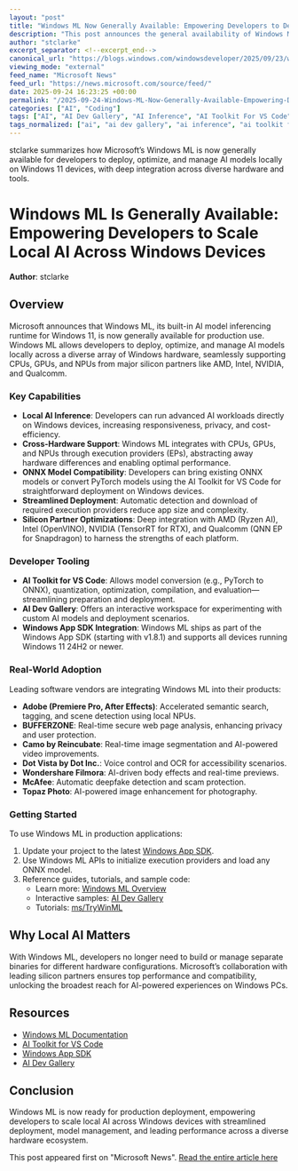 ```yaml
---
layout: "post"
title: "Windows ML Now Generally Available: Empowering Developers to Deploy Local AI on Windows Devices"
description: "This post announces the general availability of Windows ML, the built-in AI inferencing runtime for Windows 11. It details how Windows ML empowers developers to deploy and optimize AI models locally across diverse Windows hardware, manage model dependencies, and leverage optimized execution providers for CPUs, GPUs, and NPUs. The article highlights developer tooling, silicon partner collaborations with AMD, Intel, NVIDIA, and Qualcomm, and real-world adoption by leading software vendors. Step-by-step guidance is provided for integrating Windows ML into production apps using ONNX models and the Windows App SDK."
author: "stclarke"
excerpt_separator: <!--excerpt_end-->
canonical_url: "https://blogs.windows.com/windowsdeveloper/2025/09/23/windows-ml-is-generally-available-empowering-developers-to-scale-local-ai-across-windows-devices/"
viewing_mode: "external"
feed_name: "Microsoft News"
feed_url: "https://news.microsoft.com/source/feed/"
date: 2025-09-24 16:23:25 +00:00
permalink: "/2025-09-24-Windows-ML-Now-Generally-Available-Empowering-Developers-to-Deploy-Local-AI-on-Windows-Devices.html"
categories: ["AI", "Coding"]
tags: ["AI", "AI Dev Gallery", "AI Inference", "AI Toolkit For VS Code", "AMD Ryzen AI", "App Development", "Coding", "Company News", "CPU", "Edge AI", "GPU", "Intel OpenVINO", "Local AI", "Model Deployment", "Model Quantization", "News", "NPU", "NVIDIA TensorRT", "ONNX Runtime", "Qualcomm Snapdragon", "Silicon Partners", "Windows 11", "Windows App SDK", "Windows ML"]
tags_normalized: ["ai", "ai dev gallery", "ai inference", "ai toolkit for vs code", "amd ryzen ai", "app development", "coding", "company news", "cpu", "edge ai", "gpu", "intel openvino", "local ai", "model deployment", "model quantization", "news", "npu", "nvidia tensorrt", "onnx runtime", "qualcomm snapdragon", "silicon partners", "windows 11", "windows app sdk", "windows ml"]
---
```


stclarke summarizes how Microsoft’s Windows ML is now generally available for developers to deploy, optimize, and manage AI models locally on Windows 11 devices, with deep integration across diverse hardware and tools.<!--excerpt_end-->

# Windows ML Is Generally Available: Empowering Developers to Scale Local AI Across Windows Devices

**Author**: stclarke

## Overview

Microsoft announces that Windows ML, its built-in AI model inferencing runtime for Windows 11, is now generally available for production use. Windows ML allows developers to deploy, optimize, and manage AI models locally across a diverse array of Windows hardware, seamlessly supporting CPUs, GPUs, and NPUs from major silicon partners like AMD, Intel, NVIDIA, and Qualcomm.

### Key Capabilities

- **Local AI Inference**: Developers can run advanced AI workloads directly on Windows devices, increasing responsiveness, privacy, and cost-efficiency.
- **Cross-Hardware Support**: Windows ML integrates with CPUs, GPUs, and NPUs through execution providers (EPs), abstracting away hardware differences and enabling optimal performance.
- **ONNX Model Compatibility**: Developers can bring existing ONNX models or convert PyTorch models using the AI Toolkit for VS Code for straightforward deployment on Windows devices.
- **Streamlined Deployment**: Automatic detection and download of required execution providers reduce app size and complexity.
- **Silicon Partner Optimizations**: Deep integration with AMD (Ryzen AI), Intel (OpenVINO), NVIDIA (TensorRT for RTX), and Qualcomm (QNN EP for Snapdragon) to harness the strengths of each platform.

### Developer Tooling

- **AI Toolkit for VS Code**: Allows model conversion (e.g., PyTorch to ONNX), quantization, optimization, compilation, and evaluation—streamlining preparation and deployment.
- **AI Dev Gallery**: Offers an interactive workspace for experimenting with custom AI models and deployment scenarios.
- **Windows App SDK Integration**: Windows ML ships as part of the Windows App SDK (starting with v1.8.1) and supports all devices running Windows 11 24H2 or newer.

### Real-World Adoption

Leading software vendors are integrating Windows ML into their products:

- **Adobe (Premiere Pro, After Effects)**: Accelerated semantic search, tagging, and scene detection using local NPUs.
- **BUFFERZONE**: Real-time secure web page analysis, enhancing privacy and user protection.
- **Camo by Reincubate**: Real-time image segmentation and AI-powered video improvements.
- **Dot Vista by Dot Inc.**: Voice control and OCR for accessibility scenarios.
- **Wondershare Filmora**: AI-driven body effects and real-time previews.
- **McAfee**: Automatic deepfake detection and scam protection.
- **Topaz Photo**: AI-powered image enhancement for photography.

### Getting Started

To use Windows ML in production applications:

1. Update your project to the latest [Windows App SDK](https://learn.microsoft.com/en-us/windows/apps/windows-app-sdk/stable-channel#version-171-17250401001).
2. Use Windows ML APIs to initialize execution providers and load any ONNX model.
3. Reference guides, tutorials, and sample code:
   - Learn more: [Windows ML Overview](https://learn.microsoft.com/en-us/windows/ai/new-windows-ml/overview)
   - Interactive samples: [AI Dev Gallery](http://aka.ms/ai-dev-gallery)
   - Tutorials: [ms/TryWinML](http://aka.ms/TryWinML)

## Why Local AI Matters

With Windows ML, developers no longer need to build or manage separate binaries for different hardware configurations. Microsoft’s collaboration with leading silicon partners ensures top performance and compatibility, unlocking the broadest reach for AI-powered experiences on Windows PCs.

## Resources

- [Windows ML Documentation](https://learn.microsoft.com/windows/ai/new-windows-ml/overview)
- [AI Toolkit for VS Code](https://marketplace.visualstudio.com/items?itemName=ms-ai-toolkit.vscode-ai-toolkit)
- [Windows App SDK](https://learn.microsoft.com/en-us/windows/apps/windows-app-sdk/stable-channel)
- [AI Dev Gallery](http://aka.ms/ai-dev-gallery)

## Conclusion

Windows ML is now ready for production deployment, empowering developers to scale local AI across Windows devices with streamlined deployment, model management, and leading performance across a diverse hardware ecosystem.

This post appeared first on "Microsoft News". [Read the entire article here](https://blogs.windows.com/windowsdeveloper/2025/09/23/windows-ml-is-generally-available-empowering-developers-to-scale-local-ai-across-windows-devices/)
